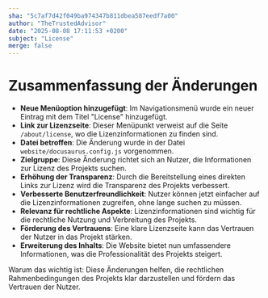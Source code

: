 ```yaml
---
sha: "5c7af7d42f049ba974347b811dbea587eedf7a00"
author: "TheTrustedAdvisor"
date: "2025-08-08 17:11:53 +0200"
subject: "License"
merge: false
---
```


# Zusammenfassung der Änderungen

- **Neue Menüoption hinzugefügt**: Im Navigationsmenü wurde ein neuer Eintrag mit dem Titel "License" hinzugefügt.
- **Link zur Lizenzseite**: Dieser Menüpunkt verweist auf die Seite `/about/license`, wo die Lizenzinformationen zu finden sind.
- **Datei betroffen**: Die Änderung wurde in der Datei `website/docusaurus.config.js` vorgenommen.
- **Zielgruppe**: Diese Änderung richtet sich an Nutzer, die Informationen zur Lizenz des Projekts suchen.
- **Erhöhung der Transparenz**: Durch die Bereitstellung eines direkten Links zur Lizenz wird die Transparenz des Projekts verbessert.
- **Verbesserte Benutzerfreundlichkeit**: Nutzer können jetzt einfacher auf die Lizenzinformationen zugreifen, ohne lange suchen zu müssen.
- **Relevanz für rechtliche Aspekte**: Lizenzinformationen sind wichtig für die rechtliche Nutzung und Verbreitung des Projekts.
- **Förderung des Vertrauens**: Eine klare Lizenzseite kann das Vertrauen der Nutzer in das Projekt stärken.
- **Erweiterung des Inhalts**: Die Website bietet nun umfassendere Informationen, was die Professionalität des Projekts steigert.

Warum das wichtig ist: Diese Änderungen helfen, die rechtlichen Rahmenbedingungen des Projekts klar darzustellen und fördern das Vertrauen der Nutzer.

